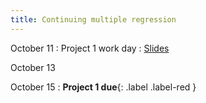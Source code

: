 ```yaml
---
title: Continuing multiple regression
---
```


October 11
: Project 1 work day
  : [Slides](https://sta112-f21.github.io/slides/lecture_21.html)

October 13

October 15
: **Project 1 due**{: .label .label-red }